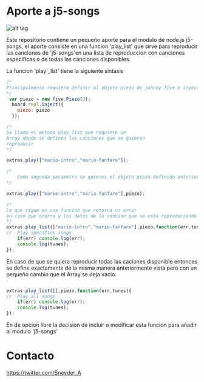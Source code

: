 Aporte a j5-songs
==============
![alt tag](http://3.bp.blogspot.com/-O1w0jS1rQcI/UDYKjp_ErpI/AAAAAAAAAn0/487yKpxMI80/s640/mario.PNG)

Este repositorio contiene un pequeño aporte para el modulo de node.js j5-songs, el aporte
consiste en una funcion 'play_list' que sirve para reproducir las canciones de 'j5-songs'en una lista 
de reproduccion con canciones especificas o de todas las canciones disponibles.

La funcion 'play'_list' tiene la siguiente sintaxis

```javascript
/*
Principalmente requiere definir el objeto piezo de johnny five e inyectar lo a el REPL
*/
 var piezo = new five.Piezo(3);
  board.repl.inject({
    piezo: piezo
  });

```

```javascript
/*
Se llama el metodo play_list que requiere un 
Array donde se definen las canciones que se quieren 
reproducir 	
*/

extras.play(["mario-intro","mario-fanfare"]);

```

```javascript
/*
	Como segunda parametro se quieres el objeto piezo definido anteriormente
*/

extras.play(["mario-intro","mario-fanfare"],piezo);

```

```javascript
/*
Lo que sigue es una funcion que retorna un error 
en caso que ocurra y los datos de la cancion que se esta reproduciendo 
*/
extras.play_list(["mario-intro","mario-fanfare"],piezo,function(err,tunes){
//	Play specifics songs
	if(err) console.log(err);
	console.log(tunes);
});
```
En caso de que se quiera reproducir todas las caciones disponible entonces se define exactamente de 
la misma manera anteriormente vista pero con un pequeño cambio que el Array se deja vacio. 



```javascript

extras.play_list([],piezo,function(err,tunes){
//	Play all songs
	if(err) console.log(err);
	console.log(tunes);
});
```

En de opcion libre la decision de  incluir o modificar esta funcion para añadir al modulo 'j5-songs'

# Contacto
  https://twitter.com/Sneyder_A 
